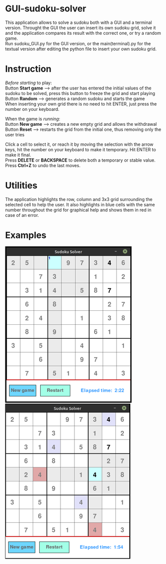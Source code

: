# GUI-sudoku-solver
This application allows to solve a sudoku both with a GUI and a terminal version. Throught the GUI the user can insert its own sudoku grid, solve it and the application compares its result with the correct one, or try a random game.  
Run sudoku_GUI.py for the GUI version, or the main(terminal).py for the textual version after editing the python file to insert your own sudoku grid.
# Instruction
*Before starting* to play:  
Button **Start game** --> after the user has entered the initial values of the sudoku to be solved, press this button to freeze the grid and start playing  
Button **Random** --> generates a random sudoku and starts the game  
When inserting your own grid there is no need to hit ENTER, just press the number on your keyboard.  

When the game is *running*:  
Button **New game** --> creates a new empty grid and allows the withdrawal  
Button **Reset** --> restarts the grid from the initial one, thus removing only the user tries  

Click a cell to select it, or reach it by moving the selection with the arrow keys, hit the number on your keyboard to make it temporary. Hit ENTER to make it final.  
Press **DELETE** or **BACKSPACE** to delete both a temporary or stable value.  
Press **Ctrl+Z** to undo the last moves.

# Utilities
The application highlights the row, column and 3x3 grid surrounding the selected cell to help the user. It also highlights in blue cells with the same number throughout the grid for graphical help and shows them in red in case of an error.  

# Examples
![Correct grid](https://github.com/fcondo/GUI-sudoku-solver/blob/master/Examples/1.png " Example 1") 
![Error in grid](https://github.com/fcondo/GUI-sudoku-solver/blob/master/Examples/2.png " Example 2")
